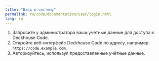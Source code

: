 ```yaml
---
title: "Вход в систему"
permalink: ru/code/documentation/user/login.html 
lang: ru
---
```


1. Запросите у администратора ваши учётные данные для доступа к Deckhouse Code.
1. Откройте веб-интерфейс Deckhouse Code по адресу, например: `https://code.example.com`.
1. Авторизуйтесь, используя предоставленные учётные данные.
